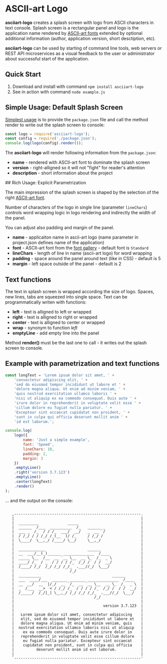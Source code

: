# ASCII-art Logo

__asciiart-logo__ creates a splash screen with logo from ASCII characters in text console. Splash screen is a rectangular panel and logo is the application name rendered by [ASCII-art fonts](gallery.txt) extended by optional additional information (author, application version, short desctiption, etc).

__asciiart-logo__ can be used by starting of command line tools, web servers or REST API microservices as a visual feedback to the user or administrator about successful start of the application.

## Quick Start

1. Download and install with command `npm install asciiart-logo`
1. See in action with command `node example.js`

## Simple Usage: Default Splash Screen

[Simplest usage](./example.js)  is to provide the `package.json` file and call the method render to write out the splash screen to console:

``` JavaScript
const logo = require('asciiart-logo');
const config = require('./package.json');
console.log(logo(config).render());
```

The __asciiart-logo__ will render following information from the `package.json`:

* __name__ - rendered with ASCII-art font to dominate the splash screen
* __version__ - right-alligned so it will not "fight" for reader's attention
* __description__ - short information about the project

## Rich Usage: Explicit Parametrization

The main impression of the splash screen is shaped by the selection of the right [ASCII-art font](gallery.txt).

Number of characters of the logo in single line (parameter `lineChars`) controls word wrapping logic in logo rendering and indirectly the width of the panel.

You can adjust also padding and margin of the panel.

* __name__ - applicaiton name in ascii-art logo (name parameter in project.json defines name of the application)
* __font__ - ASCII-art font from the [font gallery](gallery.txt) - default font is `Standard`
* __lineChars__ - length of line in name (ascii-art logo) for word wrapping
* __padding__ - space around the panel around text (like in CSS) - default is 5
* __margin__ - left space outside of the panel - default is 2

## Text functions

The text in splash screen is wrapped according the size of logo. Spaces, new lines, tabs are squeezed into single space. Text can be programmatically writen with functions:

* __left__ - text is alligned to left or wrapped
* __right__ - text is alligned to right or wrapped
* __center__ - text is alligned to center or wrapped
* __wrap__ - synonym to function _left_
* __emptyLine__ - add empty line into the panel

Method __render()__ must be the last one to call - it writes out the splash screen to console.

## Example with parametrization and text functions

``` JavaScript
const longText = 'Lorem ipsum dolor sit amet, ' +
    'consectetur adipiscing elit, ' +
    'sed do eiusmod tempor incididunt ut labore et ' +
    'dolore magna aliqua. Ut enim ad minim veniam, ' +
    'quis nostrud exercitation ullamco laboris ' +
    'nisi ut aliquip ex ea commodo consequat. Duis aute ' +
    'irure dolor in reprehenderit in voluptate velit esse ' +
    'cillum dolore eu fugiat nulla pariatur. ' +
    'Excepteur sint occaecat cupidatat non proident, ' +
    'sunt in culpa qui officia deserunt mollit anim ' +
    'id est laborum.';

console.log(
    logo({
        name: 'Just a simple example',
        font: 'Speed',
        lineChars: 10,
        padding: 2,
        margin: 3
    })
    .emptyLine()
    .right('version 3.7.123')
    .emptyLine()
    .center(longText)
    .render()
);
```

... and the output on the console:

``` console

   ,---------------------------------------------------------.
   |                                                         |
   |  _________             _____                            |
   |  ______  /___  __________  /_   ______ _                |
   |  ___ _  /_  / / /_  ___/  __/   _  __ `/                |
   |  / /_/ / / /_/ /_(__  )/ /_     / /_/ /                 |
   |  \____/  \__,_/ /____/ \__/     \__,_/                  |
   |                                                         |
   |  ____________                   ______                  |
   |  __  ___/__(_)______ ______________  /____              |
   |  _____ \__  /__  __ `__ \__  __ \_  /_  _ \             |
   |  ____/ /_  / _  / / / / /_  /_/ /  / /  __/             |
   |  /____/ /_/  /_/ /_/ /_/_  .___//_/  \___/              |
   |                         /_/                             |
   |  __________                                ______       |
   |  ___  ____/___  _______ _______ ______________  /____   |
   |  __  __/  __  |/_/  __ `/_  __ `__ \__  __ \_  /_  _ \  |
   |  _  /___  __>  < / /_/ /_  / / / / /_  /_/ /  / /  __/  |
   |  /_____/  /_/|_| \__,_/ /_/ /_/ /_/_  .___//_/  \___/   |
   |                                    /_/                  |
   |                                                         |
   |                                        version 3.7.123  |
   |                                                         |
   |   Lorem ipsum dolor sit amet, consectetur adipiscing    |
   |   elit, sed do eiusmod tempor incididunt ut labore et   |
   |   dolore magna aliqua. Ut enim ad minim veniam, quis    |
   |  nostrud exercitation ullamco laboris nisi ut aliquip   |
   |    ex ea commodo consequat. Duis aute irure dolor in    |
   |   reprehenderit in voluptate velit esse cillum dolore   |
   |    eu fugiat nulla pariatur. Excepteur sint occaecat    |
   |    cupidatat non proident, sunt in culpa qui officia    |
   |          deserunt mollit anim id est laborum.           |
   |                                                         |
   `---------------------------------------------------------'

```
